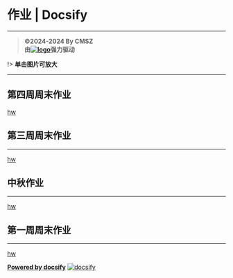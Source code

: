 <h1> 作业 | Docsify </h1>

-----
> **©2024-2024 By CMSZ**  
> **由[![logo](https://docsify.js.org/_media/icon.svg ':size=12.5%')](https://docsify.js.org/)强力驱动**

!> **单击图片可放大**

-----
## 第四周周末作业 ##
[hw](../hw/4.md ':include')
## 第三周周末作业 ##
-----
[hw](../hw/3.md ':include')
## 中秋作业 ##
-----
[hw](../hw/2.md ':include')
## 第一周周末作业 ##
-----
[hw](../hw/1.md ':include')


[**Powered by docsify**](https://docsify.js.org)
[![docsify](https://img.shields.io/github/v/tag/docsifyjs/docsify?label=docsify)](https://docsify.js.org/)
